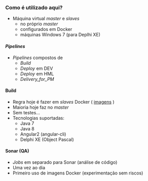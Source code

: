 ### Como é utilizado aqui?

- Máquina virtual _master_ e _slaves_
  - no próprio _master_
  - configurados em Docker
  - máquinas Windows 7 (para Deplhi XE)


#### _Pipelines_
- _Pipelines_ compostos de
  - _Build_
  - _Deploy_ em DEV
  - _Deploy_ em HML
  - _Delivery_for_PM_


#### Build

- Regra hoje é fazer em _slaves_ Docker ( [imagens][1] )
- Maioria hoje faz no _master_
- Sem testes...
- Tecnologias suportadas:
  - Java 7
  - Java 8
  - Angular2 (angular-cli)
  - Delphi XE (Object Pascal)

[1]:https://hub.docker.com/r/tramasoli/base-images/


#### Sonar (QA)

- _Jobs_ em separado para Sonar (análise de código)
- Uma vez ao dia
- Primeiro uso de imagens Docker (experimentação sem riscos)

